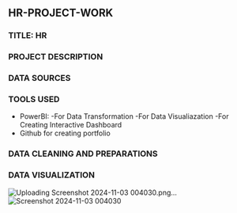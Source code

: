## HR-PROJECT-WORK
### TITLE: HR
### PROJECT DESCRIPTION

### DATA SOURCES

### TOOLS USED
- PowerBI:
   -For Data Transformation
   -For Data Visualiazation
   -For Creating Interactive Dashboard
- Github for creating portfolio

### DATA CLEANING AND PREPARATIONS


### DATA VISUALIZATION
![Uploading Screenshot 2024-11-03 004030.png…]()
![Screenshot 2024-11-03 004030](https://github.com/user-attachments/assets/da5fd706-9eae-4364-8194-334e4ac08175)

